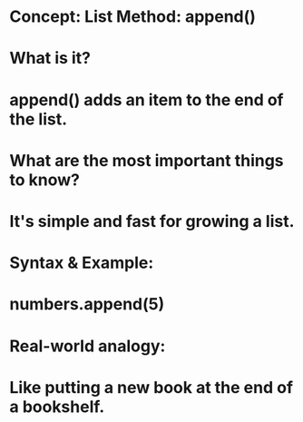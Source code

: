 # Concept: List Method: append()

# What is it?
# append() adds an item to the end of the list.

# What are the most important things to know?
# It's simple and fast for growing a list.

# Syntax & Example:
# numbers.append(5)

# Real-world analogy:
# Like putting a new book at the end of a bookshelf.